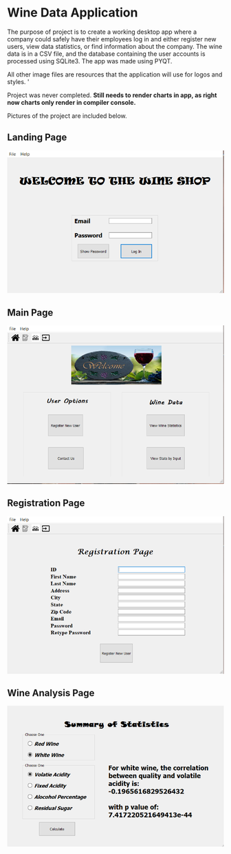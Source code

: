 # Wine Data Application

The purpose of project is to create a working desktop app where a company could safely have their employees log in and either register new users, view data statistics, or find information about the company. The wine data is in a CSV file, and the database containing the user accounts is processed using SQLite3. The app was made using PYQT.

All other image files are resources that the application will use for logos and styles. '

Project was never completed. <b>Still needs to render charts in app, as right now charts only render in compiler console.</b>

Pictures of the project are included below.

## Landing Page

![Screenshot](images/Menu.PNG)

## Main Page
![Screenshot2](images/LoggedIn.PNG)

## Registration Page
![Screenshot3](images/RegPage.PNG)

## Wine Analysis Page
![Screenshot4](images/winestatspage.PNG)
